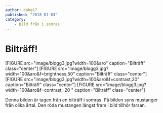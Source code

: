 ```yaml
---
author: dahg17
published: "2018-01-03"
category:
    - Bild från i somras
...
```

Bilträff!
==================================

[FIGURE src="image/blogg3.jpg?width=100&aro" caption="Bilträff" class="center"]
[FIGURE src="image/blogg3.jpg?width=100&aro&f=brightness,50" caption="Bilträff" class="center"]
[FIGURE src="image/blogg3.jpg?width=100&aro&f=contrast,20" caption="Bilträff" class="center"]
[FIGURE src="image/blogg3.jpg?width=100&aro&f=contrast,-20	" caption="Bilträff" class="center"]

 Denna bilden är tagen från en bilträff i somras. På bilden syns mustanger från olika årtal. Den röda mustangen längst fram i bild tillhör farsan.
